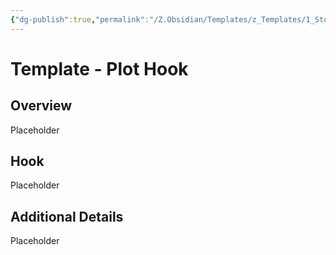 ```yaml
---
{"dg-publish":true,"permalink":"/Z.Obsidian/Templates/z_Templates/1_Story World Templates/Other/Template - Plot Hook/"}
---
```


# Template - Plot Hook
## Overview
Placeholder

## Hook
Placeholder

## Additional Details
Placeholder

